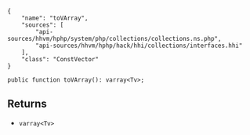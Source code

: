``` yamlmeta
{
    "name": "toVArray",
    "sources": [
        "api-sources/hhvm/hphp/system/php/collections/collections.ns.php",
        "api-sources/hhvm/hphp/hack/hhi/collections/interfaces.hhi"
    ],
    "class": "ConstVector"
}
```




``` Hack
public function toVArray(): varray<Tv>;
```




## Returns




+ ` varray<Tv> `
<!-- HHAPIDOC -->
